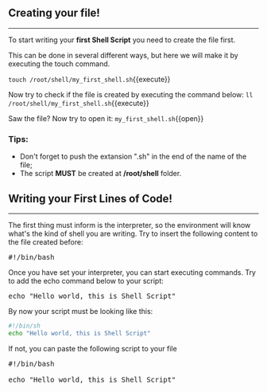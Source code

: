 ## Creating your file!
------

To start writing your **first Shell Script** you need to create the file first. 

This can be done in several different ways, but here we will make it by executing the touch command.

`touch /root/shell/my_first_shell.sh`{{execute}}

Now try to check if the file is created by executing the command below:
`ll /root/shell/my_first_shell.sh`{{execute}}

Saw the file? Now try to open it:
`my_first_shell.sh`{{open}}

### Tips:
- Don't forget to push the extansion ".sh" in the end of the name of the file;
- The script **MUST** be created at **/root/shell** folder.

## Writing your First Lines of Code!
------

The first thing must inform is the interpreter, so the environment will know what's the kind of shell you are writing.
Try to insert the following content to the file created before:
<pre class="File" data-filename="/root/shell/my_first_shell.sh" data-target="append">
#!/bin/bash
</pre>

Once you have set your interpreter, you can start executing commands.
Try to add the echo command below to your script:
<pre class="File" data-filename="/root/shell/my_first_shell.sh" data-target="append">
echo "Hello world, this is Shell Script"
</pre>

By now your script must be looking like this:
```bash
#!/bin/sh
echo "Hello world, this is Shell Script"
```

If not, you can paste the following script to your file
<pre class="File" data-filename="/root/shell/my_first_shell.sh" data-target="replace">
#!/bin/bash

echo "Hello world, this is Shell Script"	
</pre>